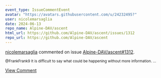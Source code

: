 ```yaml
---
event_type: IssueCommentEvent
avatar: "https://avatars.githubusercontent.com/u/24232495?"
user: nicolemarsaglia
date: 2024-06-13
repo_name: Alpine-DAV/ascent
html_url: https://github.com/Alpine-DAV/ascent/issues/1312
repo_url: https://github.com/Alpine-DAV/ascent
---
```


<a href='https://github.com/nicolemarsaglia' target='_blank'>nicolemarsaglia</a> commented on issue <a href='https://github.com/Alpine-DAV/ascent/issues/1312' target='_blank'>Alpine-DAV/ascent#1312</a>.

<small>@FrankFrank9 It is difficult to say what could be happening without  more information. ...</small>

<a href='https://github.com/Alpine-DAV/ascent/issues/1312' target='_blank'>View Comment</a>